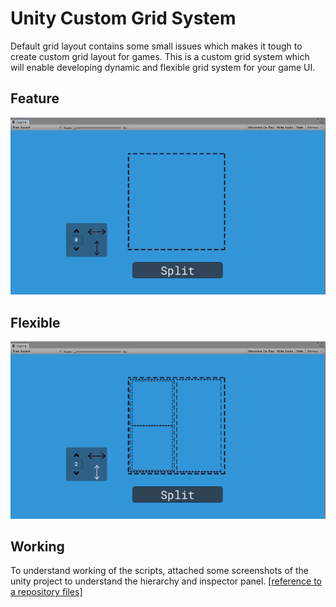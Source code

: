 # Unity Custom Grid System
Default grid layout contains some small issues which makes it tough to create custom grid layout for games. This is a custom grid system which will enable developing dynamic and flexible grid system for your game UI.

## Feature
![feature](https://github.com/AmanBohra7/Unity_CustomGridSystem/blob/master/Demos/Unity_flexibleGridMaker.gif)

## Flexible 
![Gif_2](https://github.com/AmanBohra7/Unity_CustomGridSystem/blob/master/Demos/Unity_flexibleGridMaker_2.gif)

## Working
To understand working of the scripts, attached some screenshots of the unity project to understand the hierarchy and inspector panel.
[[reference to a repository files]](https://github.com/AmanBohra7/Unity_CustomGridSystem/tree/master/screenshots)

